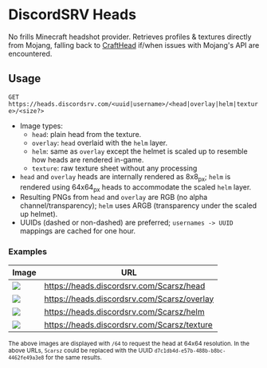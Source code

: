 # DiscordSRV Heads
No frills Minecraft headshot provider. Retrieves profiles & textures directly from Mojang, falling back to [CraftHead](https://crafthead.net/) if/when issues with Mojang's API are encountered.

## Usage
`GET https://heads.discordsrv.com/<uuid|username>/<head|overlay|helm|texture>/<size?>`
- Image types:
    - `head`: plain head from the texture.
    - `overlay`: `head` overlaid with the `helm` layer.
    - `helm`: same as `overlay` except the helmet is scaled up to resemble how heads are rendered in-game.
    - `texture`: raw texture sheet without any processing
- `head` and `overlay` heads are internally rendered as 8x8<sub>px</sub>; `helm` is rendered using 64x64<sub>px</sub> heads to accommodate the scaled `helm` layer.
- Resulting PNGs from `head` and `overlay` are RGB (no alpha channel/transparency); `helm` uses ARGB (transparency under the scaled up helmet).
- UUIDs (dashed or non-dashed) are preferred; `usernames -> UUID` mappings are cached for one hour.

### Examples
| Image                                               | URL                                         |
|-----------------------------------------------------|---------------------------------------------|
| ![](https://heads.discordsrv.com/Scarsz/head/64)    | https://heads.discordsrv.com/Scarsz/head    |
| ![](https://heads.discordsrv.com/Scarsz/overlay/64) | https://heads.discordsrv.com/Scarsz/overlay |
| ![](https://heads.discordsrv.com/Scarsz/helm/64)    | https://heads.discordsrv.com/Scarsz/helm    |
| ![](https://heads.discordsrv.com/Scarsz/texture)    | https://heads.discordsrv.com/Scarsz/texture |

<sub>The above images are displayed with `/64` to request the head at 64x64 resolution.
In the above URLs, `Scarsz` could be replaced with the UUID `d7c1db4d-e57b-488b-b8bc-4462fe49a3e8` for the same results.</sub>
